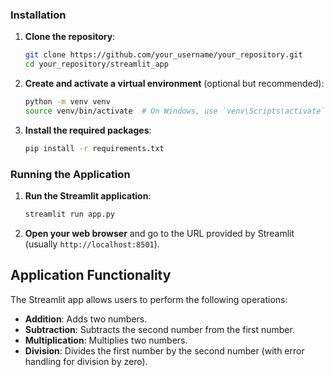 ### Installation

1. **Clone the repository**:

    ```sh
    git clone https://github.com/your_username/your_repository.git
    cd your_repository/streamlit_app
    ```

2. **Create and activate a virtual environment** (optional but recommended):

    ```sh
    python -m venv venv
    source venv/bin/activate  # On Windows, use `venv\Scripts\activate`
    ```

3. **Install the required packages**:

    ```sh
    pip install -r requirements.txt
    ```

### Running the Application

1. **Run the Streamlit application**:

    ```sh
    streamlit run app.py
    ```

2. **Open your web browser** and go to the URL provided by Streamlit (usually `http://localhost:8501`).

## Application Functionality

The Streamlit app allows users to perform the following operations:

- **Addition**: Adds two numbers.
- **Subtraction**: Subtracts the second number from the first number.
- **Multiplication**: Multiplies two numbers.
- **Division**: Divides the first number by the second number (with error handling for division by zero).


